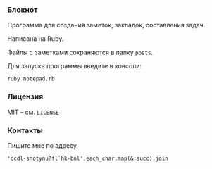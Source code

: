 ### Блокнот

Программа для создания заметок, закладок, составления задач.

Написана на Ruby.

Файлы с заметками сохраняются в папку `posts`.

Для запуска программы введите в консоли:

```
ruby notepad.rb
```

### Лицензия

MIT – см. `LICENSE`

### Контакты

Пишите мне по адресу

```
'dcdl-snotynu?fl`hk-bnl'.each_char.map(&:succ).join
```

